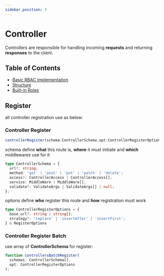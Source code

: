 ```yaml
---
sidebar_position: 3
---
```


# Controller
Controllers are responsible for handling incoming **requests** and returning **responses** to the client.

## Table of Contents

- [Basic RBAC implementation](#basic-rbac-implementation)
- [Structure](#structure)
- [Built-in Roles](#built-in-roles)


## Register
all controller registration use as below:

### Controller Register
```ts
controllerRegister(schema:ControllerSchema,opt:ControllerRegisterOptions);
```

schema define **what** this route is, **where** it must initiate and **which** middlewares use for it

```ts
type ControllerSchema = {
  url?: string;
  method: 'get' | 'post' | 'put' | 'patch' | 'delete';
  access?: ControllerAccess | ControllerAccess[];
  service: MiddleWare | MiddleWare[];
  validate?: ValidateArgs | ValidateArgs[] | null;
};
```
options define **who** register this route and **how** registration must work

```ts
type ControllerRegisterOptions = {
  base_url?: string | string[];
  strategy?: 'replace' | 'insertAfter' | 'insertFirst';
} & RegisterOptions
```

### Controller Register Batch
use array of **ControllerSchema** for register:
```ts
function controllersBatchRegister(
  schemas: ControllerSchema[],
  opt: ControllerRegisterOptions
);
```